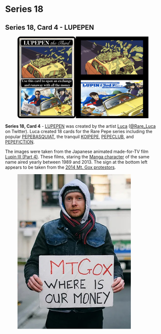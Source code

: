 # Series 18

## Series 18, Card 4 - LUPEPEN

<figure><img src="../../../.gitbook/assets/S18 C04 - LUPEPEN card and source.jpg" alt=""><figcaption></figcaption></figure>

**Series 18, Card 4** - [LUPEPEN](https://pepe.wtf/asset/LUPEPEN) was created by the artist [Luca](https://pepe.wtf/artists/Luca) ([@Rare\_Luca](https://twitter.com/Rare\_Luca) on Twitter). Luca created 18 cards for the Rare Pepe series including the popular [PEPEBASQUIAT](https://pepe.wtf/asset/PEPEBASQUIAT), the tranquil [KOIPEPE](https://pepe.wtf/asset/KOIPEPE), [PEPECLUB](https://pepe.wtf/asset/PEPECLUB), and [PEPEFICTION](https://pepe.wtf/asset/PEPFICTION).&#x20;

The images were taken from the Japanese animated made-for-TV film [Lupin III (Part 4)](https://theartarchivee.com/2018/07/28/retro-retrospective-lupin-iii-part-4/). These films, staring the [Manga character](https://en.wikipedia.org/wiki/Lupin\_the\_Third) of the same name aired yearly between 1989 and 2013. The sign at the bottom left appears to be taken from the [2014 Mt. Gox protestors](https://www.theverge.com/2014/2/19/5425220/protest-at-mt-gox-bitcoin-exchange-in-tokyo).

<figure><img src="../../../.gitbook/assets/S18, C04 Money Sign copy.jpg" alt=""><figcaption></figcaption></figure>

